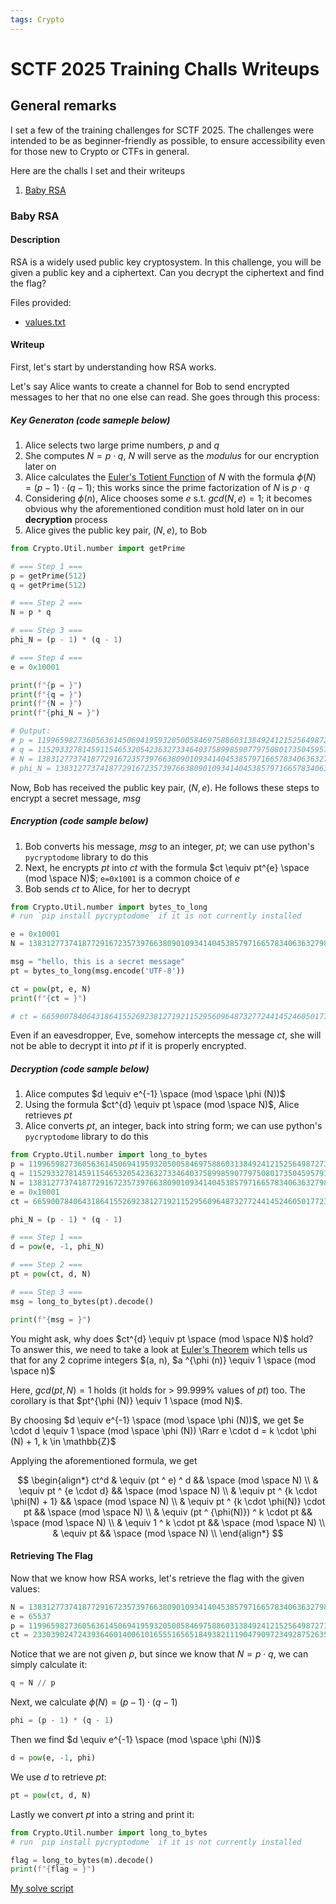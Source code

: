 ```yaml
---
tags: Crypto
---
```


# SCTF 2025 Training Challs Writeups

## General remarks

I set a few of the training challenges for SCTF 2025. The challenges were intended to be as beginner-friendly as possible, to ensure accessibility even for those new to Crypto or CTFs in general.

Here are the challs I set and their writeups

1. [Baby RSA](#baby-rsa)

### Baby RSA

#### Description

RSA is a widely used public key cryptosystem. In this challenge, you will be given a public key and a ciphertext. Can you decrypt the ciphertext and find the flag?

Files provided:

- [values.txt](/media/SCTF25/values.txt)

#### Writeup

First, let's start by understanding how RSA works.

Let's say Alice wants to create a channel for Bob to send encrypted messages to her that no one else can read. She goes through this process:

##### Key Generaton (code sameple below)

1. Alice selects two large prime numbers, $p$ and $q$
2. She computes $N = p \cdot q$, $N$ will serve as the _modulus_ for our encryption later on
3. Alice calculates the [Euler's Totient Function](https://brilliant.org/wiki/eulers-totient-function/) of $N$ with the formula $\phi (N) = (p - 1) \cdot (q- 1)$; this works since the prime factorization of $N$ is $p \cdot q$
4. Considering $\phi(n)$, Alice chooses some $e$ s.t. $gcd(N, e) = 1$; it becomes obvious why the aforementioned condition must hold later on in our **decryption** process
5. Alice gives the public key pair, $(N, e)$, to Bob

```python
from Crypto.Util.number import getPrime

# === Step 1 === 
p = getPrime(512)
q = getPrime(512)

# === Step 2 ===
N = p * q

# === Step 3 ===
phi_N = (p - 1) * (q - 1)

# === Step 4 ===
e = 0x10001

print(f"{p = }")
print(f"{q = }")
print(f"{N = }")
print(f"{phi_N = }")

# Output:
# p = 11996598273605636145069419593205005846975886031384924121525649872736600857931317463826741254540229918836213397425790401377065109199078890777034271748352803
# q = 11529332781459115465320542363273346403758998590779750801735045957912871132251628344661856090782819674759143792781986640386149201540006310809153803808787383
# N = 138312773741877291672357397663809010934140453857971665783406363279809934372759262739011787973458255321308759704546691267715470612972075635684713198071066863926094313139733670436026979253138676514853751406467734056724479988541636788408198686566031787831322699142635868515592233916796854802444681820907099084549
# phi_N = 138312773741877291672357397663809010934140453857971665783406363279809934372759262739011787973458255321308759704546691267715470612972075635684713198071066840400163258074982060046065022774786425779969129241792810796028649339069646605462390197968686464781729103785445660738550470702486115717243095632831541944364
```

Now, Bob has received the public key pair, $(N,e)$. He follows these steps to encrypt a secret message, $msg$

##### Encryption (code sample below)

1. Bob converts his message, $msg$ to an integer, $pt$; we can use python's `pycryptodome` library to do this
2. Next, he encrypts $pt$ into $ct$ with the formula $ct \equiv pt^{e} \space (mod \space N)$; `e=0x1001` is a common choice of $e$
3. Bob sends $ct$ to Alice, for her to decrypt

```python
from Crypto.Util.number import bytes_to_long
# run `pip install pycryptodome` if it is not currently installed

e = 0x10001
N = 138312773741877291672357397663809010934140453857971665783406363279809934372759262739011787973458255321308759704546691267715470612972075635684713198071066863926094313139733670436026979253138676514853751406467734056724479988541636788408198686566031787831322699142635868515592233916796854802444681820907099084549

msg = "hello, this is a secret message"
pt = bytes_to_long(msg.encode('UTF-8'))

ct = pow(pt, e, N)
print(f"{ct = }")

# ct = 66590078406431864155269238127192115295609648732772441452460501772391677180014077326200367705353791761442972311060357397439413829674643507788438343205587828559626302284973767398769362935501215148162207076851993424099823386066052328564997084130299315404076623317020097274086180469642150794534311465381986880107
```

Even if an eavesdropper, Eve, somehow intercepts the message $ct$, she will not be able to decrypt it into $pt$ if it is properly encrypted.

##### Decryption (code sample below)

1. Alice computes $d \equiv e^{-1} \space (mod \space \phi (N))$
2. Using the formula $ct^{d} \equiv pt \space (mod \space N)$, Alice retrieves $pt$
3. Alice converts $pt$, an integer, back into string form; we can use python's `pycryptodome` library to do this

```python
from Crypto.Util.number import long_to_bytes
p = 11996598273605636145069419593205005846975886031384924121525649872736600857931317463826741254540229918836213397425790401377065109199078890777034271748352803
q = 11529332781459115465320542363273346403758998590779750801735045957912871132251628344661856090782819674759143792781986640386149201540006310809153803808787383
N = 138312773741877291672357397663809010934140453857971665783406363279809934372759262739011787973458255321308759704546691267715470612972075635684713198071066863926094313139733670436026979253138676514853751406467734056724479988541636788408198686566031787831322699142635868515592233916796854802444681820907099084549
e = 0x10001
ct = 66590078406431864155269238127192115295609648732772441452460501772391677180014077326200367705353791761442972311060357397439413829674643507788438343205587828559626302284973767398769362935501215148162207076851993424099823386066052328564997084130299315404076623317020097274086180469642150794534311465381986880107

phi_N = (p - 1) * (q - 1)

# === Step 1 ===
d = pow(e, -1, phi_N)

# === Step 2 === 
pt = pow(ct, d, N)

# === Step 3 === 
msg = long_to_bytes(pt).decode()

print(f"{msg = }")
```

You might ask, why does $ct^{d} \equiv pt \space (mod \space N)$ hold? To answer this, we need to take a look at [Euler's Theorem](https://en.wikipedia.org/wiki/Euler%27s_theorem) which tells us that for any 2 coprime integers $(a, n), $a ^{\phi (n)} \equiv 1 \space (mod \space n)$

Here, $gcd(pt, N) = 1$ holds (it holds for > 99.999% values of $pt$) too. The corollary is that $pt^{\phi (N)} \equiv 1 \space (mod N)$.

By choosing $d \equiv e^{-1} \space (mod \space \phi (N))$, we get $e \cdot d \equiv 1 \space (mod \space \phi (N)) \Rarr e \cdot d = k \cdot \phi (N) + 1, k \in \mathbb{Z}$

Applying the aforementioned formula, we get 

$$
\begin{align*}
    ct^d & \equiv (pt ^ e) ^ d && \space (mod \space N) \\
         & \equiv pt ^ {e \cdot d} && \space (mod \space N) \\
         & \equiv pt ^ {k \cdot \phi(N) + 1} && \space (mod \space N) \\
         & \equiv pt ^ {k \cdot \phi(N)} \cdot pt && \space (mod \space N) \\
         & \equiv (pt ^ {\phi(N)}) ^ k \cdot pt && \space (mod \space N) \\
         & \equiv 1 ^ k \cdot pt && \space (mod \space N) \\
         & \equiv pt && \space (mod \space N) \\
\end{align*}
$$

#### Retrieving The Flag

Now that we know how RSA works, let's retrieve the flag with the given values:

```python
N = 138312773741877291672357397663809010934140453857971665783406363279809934372759262739011787973458255321308759704546691267715470612972075635684713198071066863926094313139733670436026979253138676514853751406467734056724479988541636788408198686566031787831322699142635868515592233916796854802444681820907099084549
e = 65537
p = 11996598273605636145069419593205005846975886031384924121525649872736600857931317463826741254540229918836213397425790401377065109199078890777034271748352803
ct = 23303902472439364601400610165551656518493821119047909723492875263500112136980783683129651013037950319957072514387924720844366993096123785590772579351718636839441852796582801406943584212307393739154583251209665140171544643625178410939109184344556283724001694711941795642330913723038598484869456343973132964577
```

Notice that we are not given $p$, but since we know that $N = p \cdot q$, we can simply calculate it:

```python
q = N // p
```

Next, we calculate $\phi (N) = (p - 1) \cdot (q -1)$

```python
phi = (p - 1) * (q - 1)
```

Then we find $d \equiv e^{-1} \space (mod \space \phi (N))$

```python
d = pow(e, -1, phi)
```

We use $d$ to retrieve $pt$:

```python
pt = pow(ct, d, N)
```

Lastly we convert $pt$ into a string and print it:

```python
from Crypto.Util.number import long_to_bytes
# run `pip install pycryptodome` if it is not currently installed

flag = long_to_bytes(m).decode()
print(f"{flag = }")
```

[My solve script](/media/SCTF25/solve1.py)
